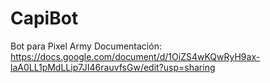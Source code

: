 # CapiBot
 Bot para Pixel Army
 Documentación: https://docs.google.com/document/d/1OiZS4wKQwRyH9ax-laA0LL1pMdLLip7JI46rauvfsGw/edit?usp=sharing
